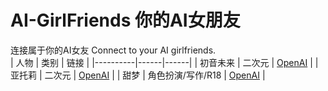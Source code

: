 # AI-GirlFriends 你的AI女朋友
连接属于你的AI女友 Connect to your AI girlfriends. <br>
| 人物 | 类别 | 链接 |
|----------|------|------|
| 初音未来 | 二次元 | [OpenAI](https://chatgpt.com/g/g-68b2620e01748191bdb0a1262dfcebac-chu-yin-wei-lai) |
| 亚托莉 | 二次元 | [OpenAI](https://chatgpt.com/g/g-688c18dbe52c8191994ed0d3abdc65d0-atri-ya-tuo-li) |
| 甜梦   | 角色扮演/写作/R18 | [OpenAI](https://chatgpt.com/g/g-682677ab3e8c81919508f53b3829123e-sweet-dream-writer) |


